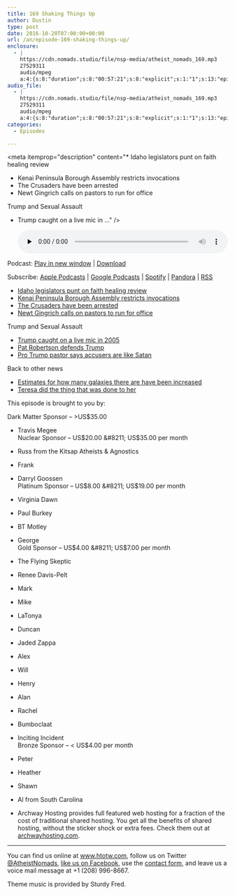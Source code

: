 ```yaml
---
title: 169 Shaking Things Up
author: Dustin
type: post
date: 2016-10-20T07:00:00+00:00
url: /an/episode-169-shaking-things-up/
enclosure:
  - |
    https://cdn.nomads.studio/file/nsp-media/atheist_nomads_169.mp3
    27529311
    audio/mpeg
    a:4:{s:8:"duration";s:8:"00:57:21";s:8:"explicit";s:1:"1";s:13:"episode_title";s:17:"Shaking Things Up";s:10:"episode_no";s:3:"169";}
audio_file:
  - |
    https://cdn.nomads.studio/file/nsp-media/atheist_nomads_169.mp3
    27529311
    audio/mpeg
    a:4:{s:8:"duration";s:8:"00:57:21";s:8:"explicit";s:1:"1";s:13:"episode_title";s:17:"Shaking Things Up";s:10:"episode_no";s:3:"169";}
categories:
  - Episodes

---
```

<div itemscope itemtype="http://schema.org/AudioObject">
  <meta itemprop="name" content="169 Shaking Things Up" />
  
  <meta itemprop="uploadDate" content="2016-10-20T01:00:00-06:00" />
  
  <meta itemprop="encodingFormat" content="audio/mpeg" />
  
  <meta itemprop="duration" content="PT57M21S" />
  
  <meta itemprop="description" content="* Idaho legislators punt on faith healing review
* Kenai Peninsula Borough Assembly restricts invocations
* The Crusaders have been arrested
* Newt Gingrich calls on pastors to run for office

Trump and Sexual Assault
* Trump caught on a live mic in ..." />
  
  <meta itemprop="contentUrl" content="https://dts.podtrac.com/redirect.mp3/cdn.nomads.studio/file/nsp-media/atheist_nomads_169.mp3" />
  
  <meta itemprop="contentSize" content="26.3" />
  </p> 
  
  <div class="powerpress_player" id="powerpress_player_8431">
    <audio class="wp-audio-shortcode" id="audio-5059-175" preload="none" style="width: 100%;" controls="controls"><source type="audio/mpeg" src="https://dts.podtrac.com/redirect.mp3/cdn.nomads.studio/file/nsp-media/atheist_nomads_169.mp3?_=175" /><a href="https://dts.podtrac.com/redirect.mp3/cdn.nomads.studio/file/nsp-media/atheist_nomads_169.mp3">https://dts.podtrac.com/redirect.mp3/cdn.nomads.studio/file/nsp-media/atheist_nomads_169.mp3</a></audio>
  </div>
</div>

<p class="powerpress_links powerpress_links_mp3">
  Podcast: <a href="https://dts.podtrac.com/redirect.mp3/cdn.nomads.studio/file/nsp-media/atheist_nomads_169.mp3" class="powerpress_link_pinw" target="_blank" title="Play in new window" onclick="return powerpress_pinw('https://htotw.com/?powerpress_pinw=5059-podcast');" rel="nofollow">Play in new window</a> | <a href="https://dts.podtrac.com/redirect.mp3/cdn.nomads.studio/file/nsp-media/atheist_nomads_169.mp3" class="powerpress_link_d" title="Download" rel="nofollow" download="atheist_nomads_169.mp3">Download</a>
</p>

<p class="powerpress_links powerpress_subscribe_links">
  Subscribe: <a href="https://podcasts.apple.com/us/podcast/humanists-take-on-the-world/id530050098?mt=2&ls=1" class="powerpress_link_subscribe powerpress_link_subscribe_itunes" target="_blank" title="Subscribe on Apple Podcasts" rel="nofollow">Apple Podcasts</a> | <a href="https://www.google.com/podcasts?feed=aHR0cDovL2F0aGVpc3Rub21hZHMubGlic3luLmNvbS9yc3M%3D" class="powerpress_link_subscribe powerpress_link_subscribe_googleplay" target="_blank" title="Subscribe on Google Podcasts" rel="nofollow">Google Podcasts</a> | <a href="https://open.spotify.com/show/3LzK2xZGike6Tc1GEMtMbr?si=LieN9SNuTpq96smuaUsH8A" class="powerpress_link_subscribe powerpress_link_subscribe_spotify" target="_blank" title="Subscribe on Spotify" rel="nofollow">Spotify</a> | <a href="https://www.pandora.com/podcast/atheist-nomads/PC:10122?corr=62071012&part=ug" class="powerpress_link_subscribe powerpress_link_subscribe_pandora" target="_blank" title="Subscribe on Pandora" rel="nofollow">Pandora</a> | <a href="https://htotw.com/feed/podcast/" class="powerpress_link_subscribe powerpress_link_subscribe_rss" target="_blank" title="Subscribe via RSS" rel="nofollow">RSS</a>
</p>

* <a href="http://www.idahostatesman.com/news/politics-government/state-politics/article107256102.html" target="_blank" rel="noopener">Idaho legislators punt on faith healing review</a>  
* <a href="http://www.patheos.com/blogs/friendlyatheist/2016/10/14/alaskan-borough-officials-change-rules-in-order-to-block-satanists-from-delivering-invocations/" target="_blank" rel="noopener">Kenai Peninsula Borough Assembly restricts invocations</a>  
* <a href="https://www.washingtonpost.com/news/post-nation/wp/2016/10/14/three-kansas-men-calling-themselves-crusaders-charged-in-terror-plot-targeting-muslim-immigants/?utm_term=.964f915174b7" target="_blank" rel="noopener">The Crusaders have been arrested</a>  
* <a href="http://www.rightwingwatch.org/post/newt-gingrich-says-pastors-have-a-duty-to-run-for-office-and-fight-totalitarian-secularism/" target="_blank" rel="noopener">Newt Gingrich calls on pastors to run for office</a>

Trump and Sexual Assault  
* <a href="https://www.youtube.com/watch?v=l8U0IaMsRf4" target="_blank" rel="noopener">Trump caught on a live mic in 2005</a>  
* <a href="http://www.rawstory.com/2016/10/pat-robertson-its-macho-for-trump-to-grab-women-by-the-pssy-without-permission/" target="_blank" rel="noopener">Pat Robertson defends Trump</a>  
* <a href="http://www.rightwingwatch.org/post/pro-trump-pastor-sexual-assault-accusers-are-like-satan/" target="_blank" rel="noopener">Pro Trump pastor says accusers are like Satan</a>

Back to other news  
* <a href="https://arxiv.org/abs/1607.03909v2" target="_blank" rel="noopener">Estimates for how many galaxies there are have been increased</a>  
* <a href="http://www.patheos.com/blogs/friendlyatheist/2016/10/18/teresa-macbain-the-pastor-who-became-an-atheist-has-found-god-once-again/" target="_blank" rel="noopener">Teresa did the thing that was done to her</a>

This episode is brought to you by:

Dark Matter Sponsor &#8211; >US$35.00  
* Travis Megee  
Nuclear Sponsor &#8211; US$20.00 &#8211; US$35.00 per month  
* Russ from the Kitsap Atheists & Agnostics  
* Frank  
* Darryl Goossen  
Platinum Sponsor &#8211; US$8.00 &#8211; US$19.00 per month  
* Virginia Dawn  
* Paul Burkey  
* BT Motley  
* George  
Gold Sponsor &#8211; US$4.00 &#8211; US$7.00 per month  
* The Flying Skeptic  
* Renee Davis-Pelt  
* Mark  
* Mike  
* LaTonya  
* Duncan  
* Jaded Zappa  
* Alex  
* Will  
* Henry  
* Alan  
* Rachel  
* Bumboclaat  
* Inciting Incident  
Bronze Sponsor &#8211; < US$4.00 per month  
* Peter  
* Heather  
* Shawn  
* Al from South Carolina

* Archway Hosting provides full featured web hosting for a fraction of the cost of traditional shared hosting. You get all the benefits of shared hosting, without the sticker shock or extra fees. Check them out at <a href="http://archwayhosting.com/" target="_blank" rel="noopener">archwayhosting.com</a>.

<hr width="500" />

You can find us online at <a href="https://www.htotw.com/" target="_blank" rel="noopener">www.htotw.com</a>, follow us on Twitter <a href="https://htotw.com/twitter" target="_blank" rel="noopener">@AtheistNomads</a>, <a href="https://htotw.com/facebook" target="_blank" rel="noopener">like us on Facebook</a>, use the [contact form](https://htotw.com/contact), and leave us a voice mail message at +1 (208) 996-8667.

Theme music is provided by Sturdy Fred.